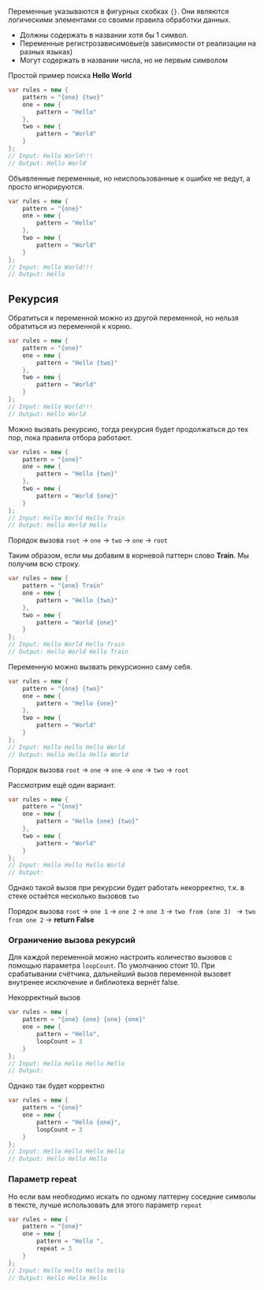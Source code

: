 Переменные указываются в фигурных скобках `{}`. Они являются логическими элементами со своими правила обработки данных.

* Должны содержать в названии хотя бы 1 символ.
* Переменные регистрозависимовые(в зависимости от реализации на разных языках)
* Могут содержать в названии числа, но не первым символом

Простой пример поиска **Hello World**

``` csharp
var rules = new { 
	pattern = "{one} {two}"
	one = new {
		pattern = "Hello"
    },
	two = new {
		pattern = "World"
	}
};
// Input: Hello World!!!
// Output: Hello World
```

Объявленные переменные, но неиспользованные к ошибке не ведут, а просто игнорируются.

``` csharp
var rules = new { 
	pattern = "{one}"
	one = new {
		pattern = "Hello"
    },
	two = new {
		pattern = "World"
	}
};
// Input: Hello World!!!
// Output: Hello
```

## Рекурсия

Обратиться к переменной можно из другой переменной, но нельзя обратиться из переменной к корню. 

``` csharp
var rules = new { 
	pattern = "{one}"
	one = new {
		pattern = "Hello {two}"
    },
	two = new {
		pattern = "World"
	}
};
// Input: Hello World!!!
// Output: Hello World
```

Можно вызвать рекурсию, тогда рекурсия будет продолжаться до тех пор, пока правила отбора работают. 

``` csharp
var rules = new { 
	pattern = "{one}"
	one = new {
		pattern = "Hello {two}"
    },
	two = new {
		pattern = "World {one}"
	}
};
// Input: Hello World Hello Train
// Output: Hello World Hello
```

Порядок вызова `root` -> `one` -> `two` -> `one` -> `root`

Таким образом, если мы добавим в корневой паттерн слово **Train**. Мы получим всю строку. 

``` csharp
var rules = new { 
	pattern = "{one} Train"
	one = new {
		pattern = "Hello {two}"
    },
	two = new {
		pattern = "World {one}"
	}
};
// Input: Hello World Hello Train
// Output: Hello World Hello Train
```

Переменную можно вызвать рекурсионно саму себя. 

``` csharp
var rules = new { 
	pattern = "{one} {two}"
	one = new {
		pattern = "Hello {one}"
    },
	two = new {
		pattern = "World"
	}
};
// Input: Hello Hello Hello World
// Output: Hello Hello Hello World
```

Порядок вызова `root` -> `one` -> `one` -> `one` -> `two` -> `root`

Рассмотрим ещё один вариант.

``` csharp
var rules = new { 
	pattern = "{one}"
	one = new {
		pattern = "Hello {one} {two}"
    },
	two = new {
		pattern = "World"
	}
};
// Input: Hello Hello Hello World
// Output:
```

Однако такой вызов при рекурсии будет работать некорректно, т.к. в стеке остаётся несколько вызовов `two`

Порядок вызова `root` -> `one 1` -> `one 2` -> `one 3` -> `two from (one 3) ` -> `two from one 2` -> **return False**

### Ограничение вызова рекурсий

Для каждой переменной можно настроить количество вызовов с помощью параметра `loopCount`. По умолчанию стоит 10. При срабатывании счётчика, дальнейший вызов переменной вызовет внутренее исключение и библиотека вернёт false. 

Некорректный вызов

``` csharp
var rules = new { 
	pattern = "{one} {one} {one} {one}"
	one = new {
		pattern = "Hello",
		loopCount = 3
    }
};
// Input: Hello Hello Hello Hello
// Output:
```

Однако так будет корректно

``` csharp
var rules = new { 
	pattern = "{one}"
	one = new {
		pattern = "Hello {one}",
		loopCount = 3
    }
};
// Input: Hello Hello Hello Hello
// Output: Hello Hello Hello
```

### Параметр repeat
Но если вам необходимо искать по одному паттерну соседние символы в тексте, лучше использовать для этого параметр `repeat`

``` csharp
var rules = new { 
	pattern = "{one}"
	one = new {
		pattern = "Hello ",
		repeat = 3
    }
};
// Input: Hello Hello Hello Hello
// Output: Hello Hello Hello
```